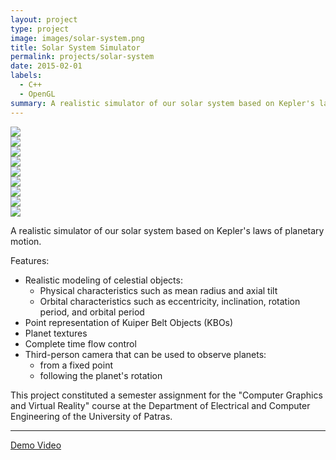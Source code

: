 ```yaml
---
layout: project
type: project
image: images/solar-system.png
title: Solar System Simulator
permalink: projects/solar-system
date: 2015-02-01
labels:
  - C++
  - OpenGL
summary: A realistic simulator of our solar system based on Kepler's laws of planetary motion.
---
```


<div class="ui segment">
  <div class="ui three column grid">
    <div class="column">
      <a href="/images/solar-system_1.png"><img class="ui rounded image" src="/images/solar-system_1.png"></a>
    </div>
    <div class="column">
      <a href="/images/solar-system_2.png"><img class="ui rounded image" src="/images/solar-system_2.png"></a>
    </div>
    <div class="column">
      <a href="/images/solar-system_3.png"><img class="ui rounded image" src="/images/solar-system_3.png"></a>
    </div>
    <div class="column">
      <a href="/images/solar-system_4.png"><img class="ui rounded image" src="/images/solar-system_4.png"></a>
    </div>
    <div class="column">
      <a href="/images/solar-system_5.png"><img class="ui rounded image" src="/images/solar-system_5.png"></a>
    </div>
    <div class="column">
      <a href="/images/solar-system_6.png"><img class="ui rounded image" src="/images/solar-system_6.png"></a>
    </div>
    <div class="column">
      <a href="/images/solar-system_7.png"><img class="ui rounded image" src="/images/solar-system_7.png"></a>
    </div>
    <div class="column">
      <a href="/images/solar-system_8.png"><img class="ui rounded image" src="/images/solar-system_8.png"></a>
    </div>
    <div class="column">
      <a href="/images/solar-system_9.png"><img class="ui rounded image" src="/images/solar-system_9.png"></a>
    </div>
  </div>
</div>

A realistic simulator of our solar system based on Kepler's laws of planetary motion.

Features:
 * Realistic modeling of celestial objects:
   * Physical characteristics such as mean radius and axial tilt
   * Orbital characteristics such as eccentricity, inclination, rotation period, and orbital period
 * Point representation of Kuiper Belt Objects (KBOs)
 * Planet textures
 * Complete time flow control
 * Third-person camera that can be used to observe planets:
   * from a fixed point
   * following the planet's rotation

This project constituted a semester assignment for the "Computer Graphics and Virtual Reality" course at the Department of Electrical and Computer Engineering of the University of Patras.

<hr/>

[<i class="video icon"></i>Demo Video](/videos/solar-system.mp4)
